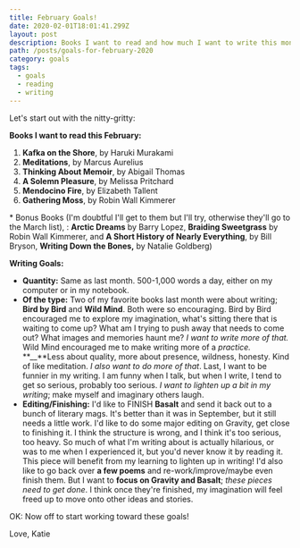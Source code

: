 ```yaml
---
title: February Goals!
date: 2020-02-01T18:01:41.299Z
layout: post
description: Books I want to read and how much I want to write this month.
path: /posts/goals-for-february-2020
category: goals
tags:
  - goals
  - reading
  - writing
---
```

Let's start out with the nitty-gritty:

**Books I want to read this February:**

1. **Kafka on the Shore**, by Haruki Murakami
2. **Meditations**, by Marcus Aurelius
3. **Thinking About Memoir**, by Abigail Thomas
4. **A Solemn Pleasure**, by Melissa Pritchard
5. **Mendocino Fire**, by Elizabeth Tallent
6. **Gathering Moss**, by  Robin Wall Kimmerer

\* Bonus Books (I'm doubtful I'll get to them but I'll try, otherwise they'll go to the March list), : **Arctic Dreams** by Barry Lopez, **Braiding Sweetgrass** by Robin Wall Kimmerer, and **A Short History of Nearly Everything**, by Bill Bryson, **Writing Down the Bones,** by Natalie Goldberg)

**Writing Goals:**

* **Quantity:** Same as last month. 500-1,000 words a day, either on my computer or in my notebook.
* **Of the type:** Two of my favorite books last month were about writing; **Bird by Bird** and **Wild Mind**. Both  were so encouraging. Bird by Bird encouraged me to explore my imagination, what's sitting there that is waiting to come up? What am I trying to push away that needs to come out? What images and memories haunt me? _I want to write more of that._ Wild Mind encouraged me to make writing more of a _practice._ **__**Less about quality, more about presence, wildness, honesty. Kind of like meditation. _I also want to do more of that_. Last, I want to be funnier in my writing. I am funny when I talk, but when I write, I tend to get so serious, probably too serious. _I want to lighten up a bit in my writing_; make myself and imaginary others laugh.
* **Editing/Finishing:** I'd like to FINISH **Basalt** and send it back out to a bunch of literary mags. It's better than it was in September, but it still needs a little work. I'd like to do some major editing on Gravity, get close to finishing it. I think the structure is wrong, and I think it's too serious, too heavy. So much of what I'm writing about is actually hilarious, or was to me when I experienced it, but you'd never know it by reading it. This piece will benefit from my learning to lighten up in writing! I'd also like to go back over **a few poems** and re-work/improve/maybe even finish them. But I want to **focus on Gravity and Basalt**; _these pieces need to get done_. I think once they're finished, my imagination will feel freed up to move onto other ideas and stories.

OK: Now off to start working toward these goals!

Love, Katie
